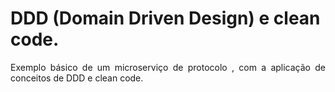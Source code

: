 # DDD (Domain Driven Design) e clean code.

<p align="justify">
    Exemplo básico de um microserviço de protocolo , com a aplicação de conceitos de DDD e clean code.
</p>
